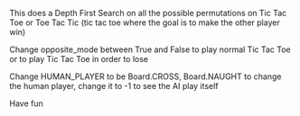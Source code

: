 This does a Depth First Search on all the possible permutations on Tic Tac Toe or Toe Tac Tic (tic tac toe where the goal is to make the other player win)

Change opposite_mode between True and False to play normal Tic Tac Toe or to play Tic Tac Toe in order to lose

Change HUMAN_PLAYER to be Board.CROSS, Board.NAUGHT to change the human player, change it to -1 to see the AI play itself

Have fun
